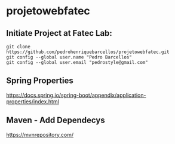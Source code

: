 # projetowebfatec

## Initiate Project at Fatec Lab:
```
git clone https://github.com/pedrohenriquebarcellos/projetowebfatec.git
git config --global user.name "Pedro Barcellos"
git config --global user.email "pedrostyle@gmail.com"
```

## Spring Properties
https://docs.spring.io/spring-boot/appendix/application-properties/index.html

## Maven - Add Dependecys
https://mvnrepository.com/